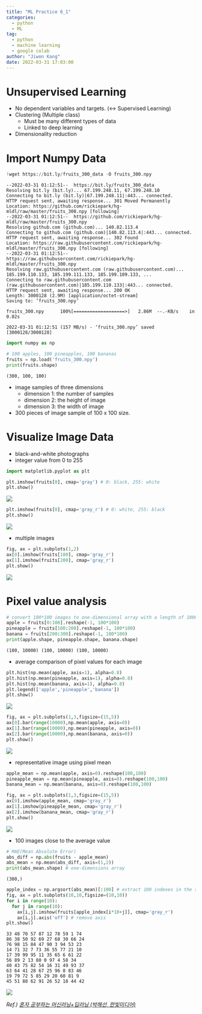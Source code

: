 ```yaml
---
title: "ML Practice 6_1"
categories:
  - python
  - ML
tag:
  - python
  - machine learning
  - google colab
author: "Jiwon Kang"
date: 2022-03-31 17:03:00
---
```


# Unsupervised Learning
- No dependent variables and targets. (↔ Supervised Learning)
- Clustering (Multiple class)
  + Must be many different types of data
  + Linked to deep learning
- Dimensionality reduction

# Import Numpy Data


```python
!wget https://bit.ly/fruits_300_data -O fruits_300.npy
```

    --2022-03-31 01:12:51--  https://bit.ly/fruits_300_data
    Resolving bit.ly (bit.ly)... 67.199.248.11, 67.199.248.10
    Connecting to bit.ly (bit.ly)|67.199.248.11|:443... connected.
    HTTP request sent, awaiting response... 301 Moved Permanently
    Location: https://github.com/rickiepark/hg-mldl/raw/master/fruits_300.npy [following]
    --2022-03-31 01:12:51--  https://github.com/rickiepark/hg-mldl/raw/master/fruits_300.npy
    Resolving github.com (github.com)... 140.82.113.4
    Connecting to github.com (github.com)|140.82.113.4|:443... connected.
    HTTP request sent, awaiting response... 302 Found
    Location: https://raw.githubusercontent.com/rickiepark/hg-mldl/master/fruits_300.npy [following]
    --2022-03-31 01:12:51--  https://raw.githubusercontent.com/rickiepark/hg-mldl/master/fruits_300.npy
    Resolving raw.githubusercontent.com (raw.githubusercontent.com)... 185.199.110.133, 185.199.111.133, 185.199.109.133, ...
    Connecting to raw.githubusercontent.com (raw.githubusercontent.com)|185.199.110.133|:443... connected.
    HTTP request sent, awaiting response... 200 OK
    Length: 3000128 (2.9M) [application/octet-stream]
    Saving to: ‘fruits_300.npy’
    
    fruits_300.npy      100%[===================>]   2.86M  --.-KB/s    in 0.02s   
    
    2022-03-31 01:12:51 (157 MB/s) - ‘fruits_300.npy’ saved [3000128/3000128]
    
    


```python
import numpy as np

# 100 apples, 100 pineapples, 100 bananas
fruits = np.load('fruits_300.npy')
print(fruits.shape)
```

    (300, 100, 100)
    

- image samples of three dimensions
  + dimension 1: the number of samples
  + dimension 2: the height of image
  + dimension 3: the width of image
- 300 pieces of image sample of 100 x 100 size.

# Visualize Image Data
- black-and-white photographs
- integer value from 0 to 255


```python
import matplotlib.pyplot as plt

plt.imshow(fruits[0], cmap='gray') # 0: black, 255: white
plt.show()
```


    
![](/images/Python/ML/ML_ch_6_1_.png)
    



```python
plt.imshow(fruits[0], cmap='gray_r') # 0: white, 255: black
plt.show()
```


    
![](/images/Python/ML/ML_ch_6_1_2.png)
    


- multiple images


```python
fig, ax = plt.subplots(1,2)
ax[0].imshow(fruits[100], cmap='gray_r')
ax[1].imshow(fruits[200], cmap='gray_r')
plt.show()
```


    
![](/images/Python/ML/ML_ch_6_1_3.png)
    


# Pixel value analysis


```python
# convert 100*100 images to one-dimensional array with a length of 10000
apple = fruits[0:100].reshape(-1, 100*100)
pineapple = fruits[100:200].reshape(-1, 100*100)
banana = fruits[200:300].reshape(-1, 100*100)
print(apple.shape, pineapple.shape, banana.shape)
```

    (100, 10000) (100, 10000) (100, 10000)
    

- average comparison of pixel values for each image


```python
plt.hist(np.mean(apple, axis=1), alpha=0.8)
plt.hist(np.mean(pineapple, axis=1), alpha=0.8)
plt.hist(np.mean(banana, axis=1), alpha=0.8)
plt.legend(['apple','pineapple','banana'])
plt.show()
```


    
![](/images/Python/ML/ML_ch_6_1_4.png)
    



```python
fig, ax = plt.subplots(1,3,figsize=(15,5))
ax[0].bar(range(10000),np.mean(apple, axis=0))
ax[1].bar(range(10000),np.mean(pineapple, axis=0))
ax[2].bar(range(10000),np.mean(banana, axis=0))
plt.show()
```


    
![](/images/Python/ML/ML_ch_6_1_5.png)
    


- representative image using pixel mean


```python
apple_mean = np.mean(apple, axis=0).reshape(100,100)
pineapple_mean = np.mean(pineapple, axis=0).reshape(100,100)
banana_mean = np.mean(banana, axis=0).reshape(100,100)

fig, ax = plt.subplots(1,3,figsize=(15,5))
ax[0].imshow(apple_mean, cmap='gray_r')
ax[1].imshow(pineapple_mean, cmap='gray_r')
ax[2].imshow(banana_mean, cmap='gray_r')
plt.show()
```


    
![](/images/Python/ML/ML_ch_6_1_6.png)
    


- 100 images close to the average value


```python
# MAE(Mean Absolute Error)
abs_diff = np.abs(fruits - apple_mean)
abs_mean = np.mean(abs_diff, axis=(1,2))
print(abs_mean.shape) # one-dimensions array
```

    (300,)
    


```python
apple_index = np.argsort(abs_mean)[:100] # extract 100 indexes in the smallest order of MAE
fig, ax = plt.subplots(10,10,figsize=(10,10))
for i in range(10):
  for j in range(10):
    ax[i,j].imshow(fruits[apple_index[i*10+j]], cmap='gray_r')
    ax[i,j].axis('off') # remove axis
plt.show()
```

    33 48 70 57 87 12 78 59 1 74 
    86 38 50 92 69 27 68 30 66 24 
    76 98 15 84 47 90 3 94 53 23 
    14 71 32 7 73 36 55 77 21 10 
    17 39 99 95 11 35 65 6 61 22 
    56 89 2 13 80 0 97 4 58 34 
    40 43 75 82 54 16 31 49 93 37 
    63 64 41 28 67 25 96 8 83 46 
    19 79 72 5 85 29 20 60 81 9 
    45 51 88 62 91 26 52 18 44 42 
    


    
![](/images/Python/ML/ML_ch_6_1_7.png)
    


*Ref.) <u> 혼자 공부하는 머신러닝+딥러닝 (박해선, 한빛미디어) <u/>*
